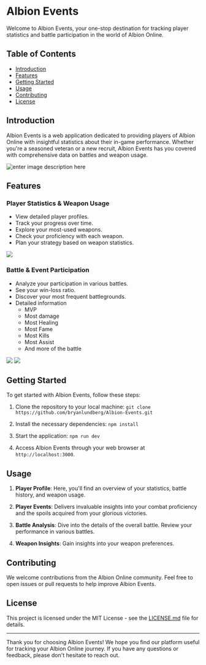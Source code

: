 # Albion Events

Welcome to Albion Events, your one-stop destination for tracking player statistics and battle participation in the world of Albion Online. 

## Table of Contents
- [Introduction](#introduction)
- [Features](#features)
- [Getting Started](#getting-started)
- [Usage](#usage)
- [Contributing](#contributing)
- [License](#license)

## Introduction

Albion Events is a web application dedicated to providing players of Albion Online with insightful statistics about their in-game performance. Whether you're a seasoned veteran or a new recruit, Albion Events has you covered with comprehensive data on battles and weapon usage.

![enter image description here](https://media.discordapp.net/attachments/1137527038366978078/1148040642363134073/image.png)


## Features

### Player Statistics & Weapon Usage
- View detailed player profiles.
- Track your progress over time.
- Explore your most-used weapons.
- Check your proficiency with each weapon.
- Plan your strategy based on weapon statistics.

![](https://cdn.discordapp.com/attachments/1137527038366978078/1148038640283439124/player-profile.jpg)

### Battle & Event Participation
- Analyze your participation in various battles.
- See your win-loss ratio.
- Discover your most frequent battlegrounds.
- Detailed information
	- MVP 
	- Most damage 
	- Most Healing 
	- Most Fame 
	- Most Kills 
	- Most Assist 
	- And more of the battle
	
![](https://cdn.discordapp.com/attachments/1137527038366978078/1148038639478116363/event-details.jpg)
![](https://cdn.discordapp.com/attachments/1137527038366978078/1148038639004176384/battle-details.jpg)

## Getting Started

To get started with Albion Events, follow these steps:

1. Clone the repository to your local machine:
   `git clone https://github.com/bryanlundberg/Albion-Events.git`
3. Install the necessary dependencies:
   `npm install`
4. Start the application:
   `npm run dev`

5. Access Albion Events through your web browser at `http://localhost:3000`.

## Usage

1. **Player Profile**: Here, you'll find an overview of your statistics, battle history, and weapon usage.

2. **Player Events**: Delivers invaluable insights into your combat proficiency and the spoils acquired from your glorious victories.

3. **Battle Analysis**: Dive into the details of the overall battle. Review your performance in various battles.

4. **Weapon Insights**: Gain insights into your weapon preferences.

## Contributing

We welcome contributions from the Albion Online community. Feel free to open issues or pull requests to help improve Albion Events.

## License

This project is licensed under the MIT License - see the [LICENSE.md](LICENSE.md) file for details.

---

Thank you for choosing Albion Events! We hope you find our platform useful for tracking your Albion Online journey. If you have any questions or feedback, please don't hesitate to reach out.

